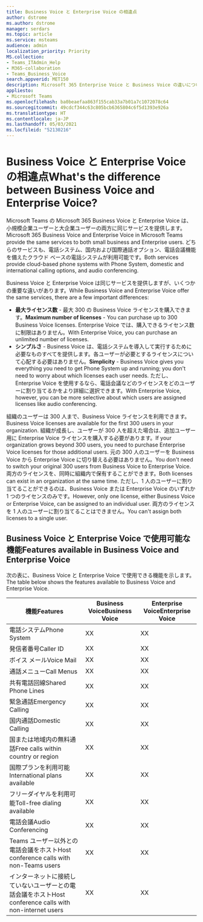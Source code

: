 ```yaml
---
title: Business Voice と Enterprise Voice の相違点
author: dstrome
ms.author: dstrome
manager: serdars
ms.topic: article
ms.service: msteams
audience: admin
localization_priority: Priority
MS.collection:
- Teams_ITAdmin_Help
- M365-collaboration
- Teams_Business_Voice
search.appverid: MET150
description: Microsoft 365 Enterprise Voice と Business Voice の違いについてご説明します。
appliesto:
- Microsoft Teams
ms.openlocfilehash: ba0beaefaa863f155cab33a7b01a7c1072078c64
ms.sourcegitcommit: 49cdcf344c63c805bcb6365804c6f5d1393e926a
ms.translationtype: HT
ms.contentlocale: ja-JP
ms.lasthandoff: 05/03/2021
ms.locfileid: "52130216"
---
```

# <a name="whats-the-difference-between-business-voice-and-enterprise-voice"></a><span data-ttu-id="136d4-103">Business Voice と Enterprise Voice の相違点</span><span class="sxs-lookup"><span data-stu-id="136d4-103">What's the difference between Business Voice and Enterprise Voice?</span></span>

<span data-ttu-id="136d4-104">Microsoft Teams の Microsoft 365 Business Voice と Enterprise Voice は、小規模企業ユーザーと大企業ユーザーの両方に同じサービスを提供します。</span><span class="sxs-lookup"><span data-stu-id="136d4-104">Microsoft 365 Business Voice and Enterprise Voice in Microsoft Teams provide the same services to both small business and Enterprise users.</span></span> <span data-ttu-id="136d4-105">どちらのサービスも、電話システム、国内および国際通話オプション、電話会議機能を備えたクラウド ベースの電話システムが利用可能です。</span><span class="sxs-lookup"><span data-stu-id="136d4-105">Both services provide cloud-based phone systems with Phone System, domestic and international calling options, and audio conferencing.</span></span>

<span data-ttu-id="136d4-106">Business Voice と Enterprise Voice は同じサービスを提供しますが、いくつかの重要な違いがあります。</span><span class="sxs-lookup"><span data-stu-id="136d4-106">While Business Voice and Enterprise Voice offer the same services, there are a few important differences:</span></span>

- <span data-ttu-id="136d4-107">**最大ライセンス数** - 最大 300 の Business Voice ライセンスを購入できます。</span><span class="sxs-lookup"><span data-stu-id="136d4-107">**Maximum number of licenses** - You can purchase up to 300 Business Voice licenses.</span></span> <span data-ttu-id="136d4-108">Enterprise Voice では、購入できるライセンス数に制限はありません。</span><span class="sxs-lookup"><span data-stu-id="136d4-108">With Enterprise Voice, you can purchase an unlimited number of licenses.</span></span>
- <span data-ttu-id="136d4-109">**シンプルさ** - Business Voice は、電話システムを導入して実行するために必要なものすべてを提供します。各ユーザーが必要とするライセンスについて心配する必要はありません。</span><span class="sxs-lookup"><span data-stu-id="136d4-109">**Simplicity** - Business Voice gives you everything you need to get Phone System up and running; you don't need to worry about which licenses each user needs.</span></span> <span data-ttu-id="136d4-110">ただし、Enterprise Voice を使用するなら、電話会議などのライセンスをどのユーザーに割り当てるかをより詳細に選択できます。</span><span class="sxs-lookup"><span data-stu-id="136d4-110">With Enterprise Voice, however, you can be more selective about which users are assigned licenses like audio conferencing.</span></span>

<span data-ttu-id="136d4-111">組織のユーザーは 300 人まで、Business Voice ライセンスを利用できます。</span><span class="sxs-lookup"><span data-stu-id="136d4-111">Business Voice licenses are available for the first 300 users in your organization.</span></span> <span data-ttu-id="136d4-112">組織が成長し、ユーザーが 300 人を超えた場合は、追加ユーザー用に Enterprise Voice ライセンスを購入する必要があります。</span><span class="sxs-lookup"><span data-stu-id="136d4-112">If your organization grows beyond 300 users, you need to purchase Enterprise Voice licenses for those additional users.</span></span> <span data-ttu-id="136d4-113">元の 300 人のユーザーを Business Voice から Enterprise Voice に切り替える必要はありません。</span><span class="sxs-lookup"><span data-stu-id="136d4-113">You don't need to switch your original 300 users from Business Voice to Enterprise Voice.</span></span> <span data-ttu-id="136d4-114">両方のライセンスを、同時に組織内で保有することができます。</span><span class="sxs-lookup"><span data-stu-id="136d4-114">Both licenses can exist in an organization at the same time.</span></span> <span data-ttu-id="136d4-115">ただし、1 人のユーザーに割り当てることができるのは、Business Voice または Enterprise Voice のいずれか 1 つのライセンスのみです。</span><span class="sxs-lookup"><span data-stu-id="136d4-115">However, only one license, either Business Voice or Enterprise Voice, can be assigned to an individual user.</span></span> <span data-ttu-id="136d4-116">両方のライセンスを 1 人のユーザーに割り当てることはできません。</span><span class="sxs-lookup"><span data-stu-id="136d4-116">You can't assign both licenses to a single user.</span></span>

## <a name="features-available-in-business-voice-and-enterprise-voice"></a><span data-ttu-id="136d4-117">Business Voice と Enterprise Voice で使用可能な機能</span><span class="sxs-lookup"><span data-stu-id="136d4-117">Features available in Business Voice and Enterprise Voice</span></span>

<span data-ttu-id="136d4-118">次の表に、Business Voice と Enterprise Voice で使用できる機能を示します。</span><span class="sxs-lookup"><span data-stu-id="136d4-118">The table below shows the features available to Business Voice and Enterprise Voice.</span></span>

| <span data-ttu-id="136d4-119">機能</span><span class="sxs-lookup"><span data-stu-id="136d4-119">Features</span></span>                                      | <span data-ttu-id="136d4-120">Business Voice</span><span class="sxs-lookup"><span data-stu-id="136d4-120">Business Voice</span></span> | <span data-ttu-id="136d4-121">Enterprise Voice</span><span class="sxs-lookup"><span data-stu-id="136d4-121">Enterprise Voice</span></span> |
|-----------------------------------------------|----------------|------------------|
| <span data-ttu-id="136d4-122">電話システム</span><span class="sxs-lookup"><span data-stu-id="136d4-122">Phone System</span></span>                                  | <span data-ttu-id="136d4-123">X</span><span class="sxs-lookup"><span data-stu-id="136d4-123">X</span></span>              | <span data-ttu-id="136d4-124">X</span><span class="sxs-lookup"><span data-stu-id="136d4-124">X</span></span>                |
| <span data-ttu-id="136d4-125">発信者番号</span><span class="sxs-lookup"><span data-stu-id="136d4-125">Caller ID</span></span>                                     | <span data-ttu-id="136d4-126">X</span><span class="sxs-lookup"><span data-stu-id="136d4-126">X</span></span>              | <span data-ttu-id="136d4-127">X</span><span class="sxs-lookup"><span data-stu-id="136d4-127">X</span></span>                |
| <span data-ttu-id="136d4-128">ボイス メール</span><span class="sxs-lookup"><span data-stu-id="136d4-128">Voice Mail</span></span>                                    | <span data-ttu-id="136d4-129">X</span><span class="sxs-lookup"><span data-stu-id="136d4-129">X</span></span>              | <span data-ttu-id="136d4-130">X</span><span class="sxs-lookup"><span data-stu-id="136d4-130">X</span></span>                |
| <span data-ttu-id="136d4-131">通話メニュー</span><span class="sxs-lookup"><span data-stu-id="136d4-131">Call Menus</span></span>                                    | <span data-ttu-id="136d4-132">X</span><span class="sxs-lookup"><span data-stu-id="136d4-132">X</span></span>              | <span data-ttu-id="136d4-133">X</span><span class="sxs-lookup"><span data-stu-id="136d4-133">X</span></span>                |
| <span data-ttu-id="136d4-134">共有電話回線</span><span class="sxs-lookup"><span data-stu-id="136d4-134">Shared Phone Lines</span></span>                            | <span data-ttu-id="136d4-135">X</span><span class="sxs-lookup"><span data-stu-id="136d4-135">X</span></span>              | <span data-ttu-id="136d4-136">X</span><span class="sxs-lookup"><span data-stu-id="136d4-136">X</span></span>                |
| <span data-ttu-id="136d4-137">緊急通話</span><span class="sxs-lookup"><span data-stu-id="136d4-137">Emergency Calling</span></span>                             | <span data-ttu-id="136d4-138">X</span><span class="sxs-lookup"><span data-stu-id="136d4-138">X</span></span>              | <span data-ttu-id="136d4-139">X</span><span class="sxs-lookup"><span data-stu-id="136d4-139">X</span></span>                |
| <span data-ttu-id="136d4-140">国内通話</span><span class="sxs-lookup"><span data-stu-id="136d4-140">Domestic Calling</span></span>                              | <span data-ttu-id="136d4-141">X</span><span class="sxs-lookup"><span data-stu-id="136d4-141">X</span></span>              | <span data-ttu-id="136d4-142">X</span><span class="sxs-lookup"><span data-stu-id="136d4-142">X</span></span>                |
| <span data-ttu-id="136d4-143">国または地域内の無料通話</span><span class="sxs-lookup"><span data-stu-id="136d4-143">Free calls within country or region</span></span>           | <span data-ttu-id="136d4-144">X</span><span class="sxs-lookup"><span data-stu-id="136d4-144">X</span></span>              | <span data-ttu-id="136d4-145">X</span><span class="sxs-lookup"><span data-stu-id="136d4-145">X</span></span>                |
| <span data-ttu-id="136d4-146">国際プランを利用可能</span><span class="sxs-lookup"><span data-stu-id="136d4-146">International plans available</span></span>                 | <span data-ttu-id="136d4-147">X</span><span class="sxs-lookup"><span data-stu-id="136d4-147">X</span></span>              | <span data-ttu-id="136d4-148">X</span><span class="sxs-lookup"><span data-stu-id="136d4-148">X</span></span>                |
| <span data-ttu-id="136d4-149">フリーダイヤルを利用可能</span><span class="sxs-lookup"><span data-stu-id="136d4-149">Toll-free dialing available</span></span>                   | <span data-ttu-id="136d4-150">X</span><span class="sxs-lookup"><span data-stu-id="136d4-150">X</span></span>              | <span data-ttu-id="136d4-151">X</span><span class="sxs-lookup"><span data-stu-id="136d4-151">X</span></span>                |
| <span data-ttu-id="136d4-152">電話会議</span><span class="sxs-lookup"><span data-stu-id="136d4-152">Audio Conferencing</span></span>                            | <span data-ttu-id="136d4-153">X</span><span class="sxs-lookup"><span data-stu-id="136d4-153">X</span></span>              | <span data-ttu-id="136d4-154">X</span><span class="sxs-lookup"><span data-stu-id="136d4-154">X</span></span>                |
| <span data-ttu-id="136d4-155">Teams ユーザー以外との電話会議をホスト</span><span class="sxs-lookup"><span data-stu-id="136d4-155">Host conference calls with non-Teams users</span></span>    | <span data-ttu-id="136d4-156">X</span><span class="sxs-lookup"><span data-stu-id="136d4-156">X</span></span>              | <span data-ttu-id="136d4-157">X</span><span class="sxs-lookup"><span data-stu-id="136d4-157">X</span></span>                |
| <span data-ttu-id="136d4-158">インターネットに接続していないユーザーとの電話会議をホスト</span><span class="sxs-lookup"><span data-stu-id="136d4-158">Host conference calls with non-internet users</span></span> | <span data-ttu-id="136d4-159">X</span><span class="sxs-lookup"><span data-stu-id="136d4-159">X</span></span>              | <span data-ttu-id="136d4-160">X</span><span class="sxs-lookup"><span data-stu-id="136d4-160">X</span></span>                |
